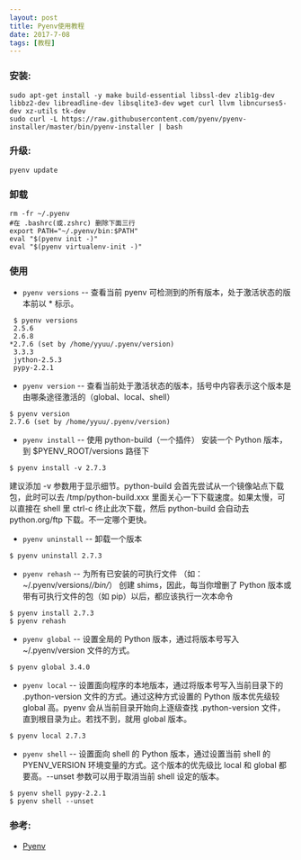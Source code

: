 ```yaml
---
layout: post
title: Pyenv使用教程
date: 2017-7-08
tags: [教程]
---
```


### 安装:
~~~
sudo apt-get install -y make build-essential libssl-dev zlib1g-dev libbz2-dev libreadline-dev libsqlite3-dev wget curl llvm libncurses5-dev xz-utils tk-dev
sudo curl -L https://raw.githubusercontent.com/pyenv/pyenv-installer/master/bin/pyenv-installer | bash
~~~

### 升级:
~~~
pyenv update
~~~

### 卸载
~~~
rm -fr ~/.pyenv
#在 .bashrc(或.zshrc) 删除下面三行
export PATH="~/.pyenv/bin:$PATH"
eval "$(pyenv init -)"
eval "$(pyenv virtualenv-init -)"
~~~

### 使用
+ `pyenv versions` -- 查看当前 pyenv 可检测到的所有版本，处于激活状态的版本前以 * 标示。
~~~
 $ pyenv versions
 2.5.6
 2.6.8
*2.7.6 (set by /home/yyuu/.pyenv/version)
 3.3.3
 jython-2.5.3
 pypy-2.2.1
~~~

+ `pyenv version` -- 查看当前处于激活状态的版本，括号中内容表示这个版本是由哪条途径激活的（global、local、shell）
~~~
$ pyenv version
2.7.6 (set by /home/yyuu/.pyenv/version)
~~~

+ `pyenv install` -- 使用 python-build（一个插件） 安装一个 Python 版本，到 $PYENV_ROOT/versions 路径下
~~~
$ pyenv install -v 2.7.3
~~~
建议添加 -v 参数用于显示细节。python-build 会首先尝试从一个镜像站点下载包，此时可以去 /tmp/python-build.xxx 里面关心一下下载速度。如果太慢，可以直接在 shell 里 ctrl-c 终止此次下载，然后 python-build 会自动去 python.org/ftp 下载。不一定哪个更快。

+ `pyenv uninstall` -- 卸载一个版本
~~~
$ pyenv uninstall 2.7.3
~~~

+ `pyenv rehash` -- 为所有已安装的可执行文件 （如：~/.pyenv/versions/*/bin/*） 创建 shims，因此，每当你增删了 Python 版本或带有可执行文件的包（如 pip）以后，都应该执行一次本命令
~~~
$ pyenv install 2.7.3
$ pyenv rehash
~~~

+ `pyenv global` -- 设置全局的 Python 版本，通过将版本号写入 ~/.pyenv/version 文件的方式。
~~~
$ pyenv global 3.4.0
~~~

+ `pyenv local` -- 设置面向程序的本地版本，通过将版本号写入当前目录下的 .python-version 文件的方式。通过这种方式设置的 Python 版本优先级较 global 高。pyenv 会从当前目录开始向上逐级查找 .python-version 文件，直到根目录为止。若找不到，就用 global 版本。
~~~
$ pyenv local 2.7.3
~~~

+ `pyenv shell` -- 设置面向 shell 的 Python 版本，通过设置当前 shell 的 PYENV_VERSION 环境变量的方式。这个版本的优先级比 local 和 global 都要高。--unset 参数可以用于取消当前 shell 设定的版本。
~~~
$ pyenv shell pypy-2.2.1
$ pyenv shell --unset
~~~

### 参考:
+ [Pyenv](https://github.com/pyenv/pyenv "Pyenv")